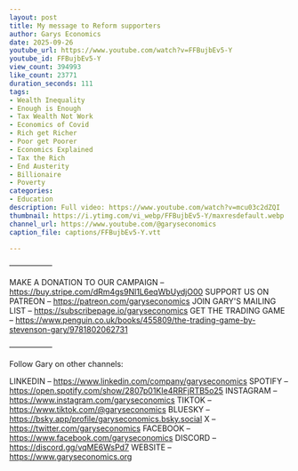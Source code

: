 ```yaml
---
layout: post
title: My message to Reform supporters
author: Garys Economics
date: 2025-09-26
youtube_url: https://www.youtube.com/watch?v=FFBujbEv5-Y
youtube_id: FFBujbEv5-Y
view_count: 394993
like_count: 23771
duration_seconds: 111
tags:
- Wealth Inequality
- Enough is Enough
- Tax Wealth Not Work
- Economics of Covid
- Rich get Richer
- Poor get Poorer
- Economics Explained
- Tax the Rich
- End Austerity
- Billionaire
- Poverty
categories:
- Education
description: Full video: https://www.youtube.com/watch?v=mcu03c2dZQI
thumbnail: https://i.ytimg.com/vi_webp/FFBujbEv5-Y/maxresdefault.webp
channel_url: https://www.youtube.com/@garyseconomics
caption_file: captions/FFBujbEv5-Y.vtt

---
```


–––––––––––

MAKE A DONATION TO OUR CAMPAIGN – https://buy.stripe.com/dRm4gs9Nl1L6eqWbUydjO00
SUPPORT US ON PATREON – https://patreon.com/garyseconomics
JOIN GARY'S MAILING LIST – https://subscribepage.io/garyseconomics
GET THE TRADING GAME – https://www.penguin.co.uk/books/455809/the-trading-game-by-stevenson-gary/9781802062731 

–––––––––––

Follow Gary on other channels:

LINKEDIN – https://www.linkedin.com/company/garyseconomics
SPOTIFY – https://open.spotify.com/show/2807p01KIe4RRFjRTB5o25
INSTAGRAM – https://www.instagram.com/garyseconomics
TIKTOK – https://www.tiktok.com/@garyseconomics
BLUESKY – https://bsky.app/profile/garyseconomics.bsky.social
X – https://twitter.com/garyseconomics
FACEBOOK – https://www.facebook.com/garyseconomics
DISCORD – https://discord.gg/vqME6WsPd7
WEBSITE – https://www.garyseconomics.org
